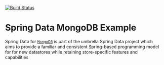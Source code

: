 [![Build Status](https://travis-ci.org/juliuskrah/morphia-example.svg?branch=spring-data)](https://travis-ci.org/juliuskrah/morphia-example)

# Spring Data MongoDB Example
Spring Data for [`MongoDB`](http://docs.spring.io/spring-data/data-mongo/docs/current/reference/html/) is part of the
umbrella Spring Data project which aims to provide a familiar and consistent 
Spring-based programming model for for new datastores while retaining store-specific features and capabilities
